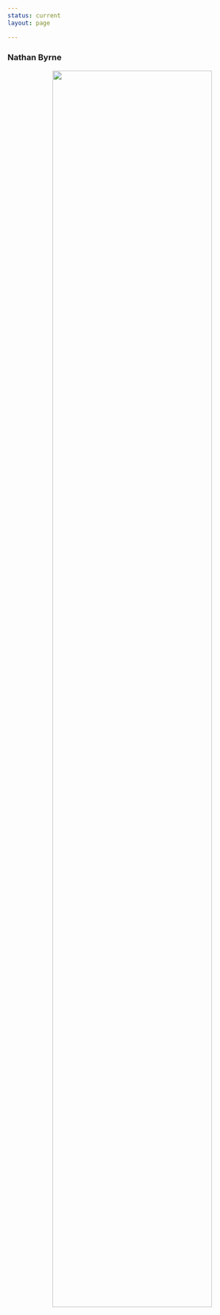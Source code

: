 ```yaml
---
status: current
layout: page

---
```


### Nathan Byrne

<center> <img src="{{site.baseurl}}/assets/images/TheRobber.jpg" width="80%"> </center>
